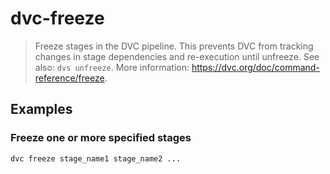 # dvc-freeze

> Freeze stages in the DVC pipeline. This prevents DVC from tracking changes in stage dependencies and re-execution until unfreeze. See also: `dvs unfreeze`. More information: <https://dvc.org/doc/command-reference/freeze>.

## Examples

### Freeze one or more specified stages

```bash
dvc freeze stage_name1 stage_name2 ...
```
